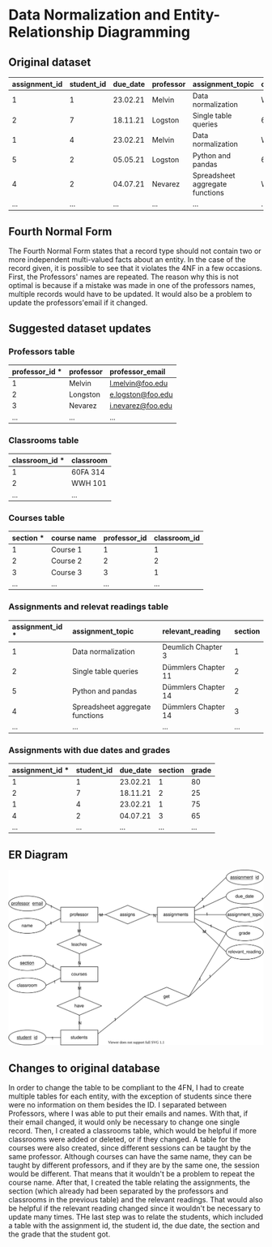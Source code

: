 # Data Normalization and Entity-Relationship Diagramming
## Original dataset

| assignment_id | student_id | due_date | professor | assignment_topic                | classroom | grade | relevant_reading    | professor_email   |
| :------------ | :--------- | :------- | :-------- | :------------------------------ | :-------- | :---- | :------------------ | :---------------- |
| 1             | 1          | 23.02.21 | Melvin    | Data normalization              | WWH 101   | 80    | Deumlich Chapter 3  | l.melvin@foo.edu  |
| 2             | 7          | 18.11.21 | Logston   | Single table queries            | 60FA 314  | 25    | Dümmlers Chapter 11 | e.logston@foo.edu |
| 1             | 4          | 23.02.21 | Melvin    | Data normalization              | WWH 101   | 75    | Deumlich Chapter 3  | l.melvin@foo.edu  |
| 5             | 2          | 05.05.21 | Logston   | Python and pandas               | 60FA 314  | 92    | Dümmlers Chapter 14 | e.logston@foo.edu |
| 4             | 2          | 04.07.21 | Nevarez   | Spreadsheet aggregate functions | WWH 201   | 65    | Zehnder Page 87     | i.nevarez@foo.edu |
| ...           | ...        | ...      | ...       | ...                             | ...       | ...   | ...                 | ...               |

## Fourth Normal Form
The Fourth Normal Form states that a record type should not contain two or more independent multi-valued facts about an entity. In the case of the record given, it is possible to see that it violates the 4NF in a few occasions.
First, the Professors' names are repeated. The reason why this is not optimal is because if a mistake was made in one of the professors names, multiple records would have to be updated. It would also be a problem to update the professors'email if it changed. 

## Suggested dataset updates

### Professors table

| professor_id * | professor | professor_email   |
|:---------------|:--------- |:------------------|
| 1              | Melvin    | l.melvin@foo.edu  |
| 2              | Longston  | e.logston@foo.edu |
| 3              | Nevarez   | i.nevarez@foo.edu |
| ...            | ...       | ...               |

### Classrooms table

| classroom_id * | classroom |
|:---------------|:----------|
| 1              | 60FA 314  |
| 2              | WWH 101   |
| ...            | ...       |

### Courses table

| section * | course name | professor_id | classroom_id | 
|:----------|:----------- |:-------------|:-------------|
| 1         | Course 1    | 1            | 1            |
| 2         | Course 2    | 2            | 2            |
| 3         | Course 3    | 3            | 1            |
| ...       | ...         | ...          | ...          |

### Assignments and relevat readings table

| assignment_id * | assignment_topic                | relevant_reading    | section |
| :-------------- | :------------------------------ | :------------------ | :------ | 
| 1               | Data normalization              | Deumlich Chapter 3  | 1       | 
| 2               | Single table queries            | Dümmlers Chapter 11 | 2       | 
| 5               | Python and pandas               | Dümmlers Chapter 14 | 2       | 
| 4               | Spreadsheet aggregate functions | Dümmlers Chapter 14 | 3       | 
| ...             | ...                             | ...                 | ...     | 

### Assignments with due dates and grades 

| assignment_id * | student_id | due_date | section | grade |
| :-------------- | :--------- | :------- | :------ | :---- |
| 1               | 1          | 23.02.21 | 1       | 80    | 
| 2               | 7          | 18.11.21 | 2       | 25    | 
| 1               | 4          | 23.02.21 | 1       | 75    | 
| 4               | 2          | 04.07.21 | 3       | 65    | 
| ...             | ...        | ...      | ...     | ...   |

## ER Diagram
![Entity-Relationship Diagram](./images/entity-diagram.drawio.svg)

## Changes to original database
In order to change the table to be compliant to the 4FN, I had to create multiple tables for each entity, with the exception of students since there were no information on them besides the ID. I separated between Professors, where I was able to put their emails and names. With that, if their email changed, it would only be necessary to change one single record. Then, I created a classrooms table, which would be helpful if more classrooms were added or deleted, or if they changed. A table for the courses were also created, since different sessions can be taught by the same professor. Although courses can have the same name, they can be taught by different professors, and if they are by the same one, the session would be different. That means that it wouldn't be a problem to repeat the course name. After that, I created the table relating the assignments, the section (which already had been separated by the professors and classrooms in the previous table) and the relevant readings. That would also be helpful if the relevant reading changed  since it wouldn't be necessary to update many times. THe last step was to relate the students, which included a table with the assignment id, the student id, the due date, the section and the grade that the student got.